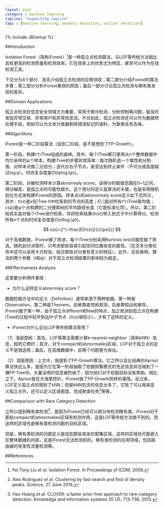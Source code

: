 ```yaml
---
layout: post
category : machine learning
tagline: "Supporting tagline"
tags : [machine learning, anomaly detection, outlier detection]
---
```

{% include JB/setup %}

##Introduction

Isolation Forest（简称iForest）[^1]是一种孤立点检测算法，与LOF等传统方法相比具有更高的检测质量和检测效率。它在效率上的优势尤为明显，甚至可以作为在线检测工具。

下文分为4个部分：首先介绍孤立点检测的应用领域；第二部分介绍iForest的算法步骤；第三部分分析iForest奏效的原因；最后一部分讨论孤立点检测与稀有类发现的差异。

##Domain Applications

孤立点检测在信息安全领域尤为重要，常用于欺诈检测、分析控制等问题，能及时发现异常交易、异常用户和异常信息流。不仅如此，孤立点检测还可以作为数据预处理手段，例如可以为文本分类器剔除错误标记的语料，为聚类任务去噪。

##Algorithms

iForest是一种二阶段算法（说到二阶段，是不是想到了FP-Growth）。

第一阶段，构建$t$个iTree组成的森林。其中，每个iTree都只使用从$n$个整体数据中均匀采样的$\psi$个样本。构建iTree的步骤非常简单：每次随机选一个属性和分割值，对样本点做二分划分；迭代左右子节点，直至达到终止条件（不可分或高度超过$\log\psi$）。时间复杂度是$O(t\psi\log(\psi))$。

第二阶段，对被检测样本计算abnormaly score。该得分的取值范围在0~1之间，得分越高，是孤立点的可能性越大。这个得分的定义是算法的关键，也是采用随机划分方式来构建iForest的原因。样本点$x$的abonormaly score定义如下式所示，其中：$h(x)$是$x$在iTree $h$中检索到的节点的高度；$E[\cdot]$是对所有$t$个iTree取均值；$c(\psi)$是$\psi$个点构建的二分搜索树的平均路径长度（它是标准化项）。所以，第二阶段其实是对每个iTree进行检索，并将检索结果($h(x)$)带入到式子中计算得分。检测所有n个点的时间复杂度是$O(nt \log(\psi))$。

$$
s(x)=2^{-\frac{E[h(x)]}{c(\psi)}}
$$

对于高维数据，iForest做了改进，每个iTree分别采用Kurtosis test对属性做了筛选。随机划分决策时，只考虑那些容易引起空间位置突变的属性。（在文本分类任务中还可以采用卡方检验，结合那些对分类有意义的特征）。此外，实验表明，算法的两个参数（$t$和$\psi$）对于孤立点检测结果的影响较为稳定。

##Effectiveness Analysis

这里要分析两件事情：

- 为什么这样定义abnormaly score？

数据挖掘方法中的定义（Definition）通常来源于两种依据。第一种是Observation，第二种是Theorem。前者靠直觉和观测，后者靠假设和推导。iForest属于第一种，由于孤立点different和few的特点，加之观测到孤立点在构建iTree的过程中较早到达叶子节点（$h(x)$值较小），才有了这样的定义。

- iForest为什么会比LOF等传统算法管用？

（1）浅层原因：首先，LOF等算法需要计算k-nearest-neighbor（简称kNN）信息，因而它费时；其次，对于compact的abnormalies区域，LOF对于孤立点的定义不是很适用；最后，在高维数据中，前两个问题更为突出。

（2）深层原因：上文中，我提到了FP-Growth算法。它之所以会比经典的Apriori算法快这么多，是因为它在第一阶段抽取了挖掘频繁模式的充足信息并压缩到了一棵FP-Tree中。大量没用的信息被扔掉了，因为他们对于挖掘目标没有帮助。相比之下，Apriori是在大海里捞针。iForest做了FP-Growth同样的事情。反过来，LOF定义孤立点时用到了kNN；但是kNN包含的信息太多了，它除了可以用来定义孤立点外，还可以定义区域密度、完成聚类任务[^2]等等。

##Comparison with Rare Category Detection

之所以提到稀有类检测[^3]，是因为iForest已经可以部分地检测稀有类。iForest对于那些compact的abnormalies区域有检测作用，这是LOF等传统方法做不到的。而这样的区域也是稀有类检测问题的目标区域。

但是，稀有类检测的问题定义是找到那些突发的密集区域，这样的区域也可能嵌入在整体数据的内部，这是iForest无法检测到的。稀有类检测的应用领域，包括路由器的突发性流量检测等。

##References

[^1]: Fei Tony Liu $et\ al.$ Isolation Forest. In Proceedings of ICDM, 2008.

[^2]: Alex Rodriguez $et\ al.$ Clustering by fast search and find of density peaks. Science, 27 June 2014.

[^3]: Hao Huang $et\ al.$ CLOVER: a faster prior-free approach to rare-category detection. Knowledge and information systems 35 (3), 713-736, 2013.

